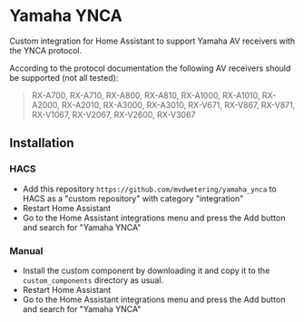 # Yamaha YNCA

Custom integration for Home Assistant to support Yamaha AV receivers with the YNCA protocol.

According to the protocol documentation the following AV receivers should be supported (not all tested):

> RX-A700, RX-A710, RX-A800, RX-A810, RX-A1000, RX-A1010, RX-A2000, RX-A2010, RX-A3000, RX-A3010, RX-V671, RX-V867, RX-V871, RX-V1067, RX-V2067, RX-V2600, RX-V3067

## Installation

### HACS

* Add this repository `https://github.com/mvdwetering/yamaha_ynca` to HACS as a "custom repository" with category "integration"
* Restart Home Assistant
* Go to the Home Assistant integrations menu and press the Add button and search for "Yamaha YNCA"

### Manual

* Install the custom component by downloading it and copy it to the `custom_components` directory as usual.
* Restart Home Assistant
* Go to the Home Assistant integrations menu and press the Add button and search for "Yamaha YNCA"
